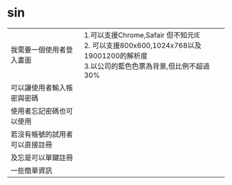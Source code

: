 # sin
|   |   |
|---|---|
| 我需要一個使用者登入畫面 | 1.可以支援Chrome,Safair 但不知元IE<br> 2. 可以支援800x600,1024x768以及19001200的解析度<br> 3.以公司的藍色色票為背景,但比例不超過30% |
| 可以讓使用者輸入帳密與密碼|   |
| 使用者忘記密碼也可以使用|   |
| 若沒有帳號的試用者可以直接註冊|   |
| 及忘是可以單鍵註冊|   |
| 一些簡單資訊|   |
